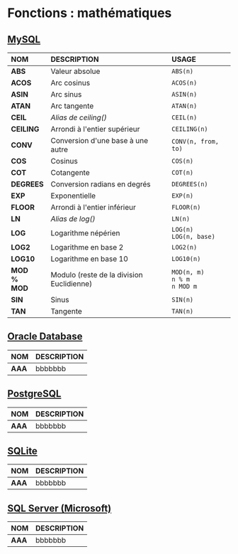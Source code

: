 # Fonctions : mathématiques

## [MySQL](https://dev.mysql.com/doc/)

|NOM|DESCRIPTION|USAGE
|:--|:--|:--|
|**ABS**|Valeur absolue|`ABS(n)`|
|**ACOS**|Arc cosinus|`ACOS(n)`|
|**ASIN**|Arc sinus|`ASIN(n)`|
|**ATAN**|Arc tangente|`ATAN(n)`|
|**CEIL**|_Alias de ceiling()_|`CEIL(n)`|
|**CEILING**|Arrondi à l'entier supérieur|`CEILING(n)`|
|**CONV**|Conversion d'une base à une autre|`CONV(n, from, to)`|
|**COS**|Cosinus|`COS(n)`|
|**COT**|Cotangente|`COT(n)`|
|**DEGREES**|Conversion radians en degrés|`DEGREES(n)`|
|**EXP**|Exponentielle|`EXP(n)`|
|**FLOOR**|Arrondi à l'entier inférieur|`FLOOR(n)`|
|**LN**|_Alias de log()_|`LN(n)`|
|**LOG**|Logarithme népérien|`LOG(n)`<br>`LOG(n, base)`|
|**LOG2**|Logarithme en base 2|`LOG2(n)`|
|**LOG10**|Logarithme en base 10|`LOG10(n)`|
|**MOD<br>%<br>MOD**|Modulo (reste de la division Euclidienne)|`MOD(n, m)`<br>`n % m`<br>`n MOD m`|
|**SIN**|Sinus|`SIN(n)`|
|**TAN**|Tangente|`TAN(n)`|

## [Oracle Database](https://docs.oracle.com/cd/B19306_01/index.htm)

|NOM|DESCRIPTION|
|:--|:--|
|**AAA**|bbbbbbb|

## [PostgreSQL](https://docs.postgresql.fr/)

|NOM|DESCRIPTION|
|:--|:--|
|**AAA**|bbbbbbb|

## [SQLite](https://sqlite.org/docs.html)

|NOM|DESCRIPTION|
|:--|:--|
|**AAA**|bbbbbbb|

## [SQL Server (Microsoft)](https://docs.microsoft.com/fr-fr/sql)

|NOM|DESCRIPTION|
|:--|:--|
|**AAA**|bbbbbbb|
